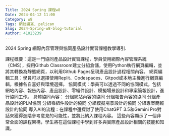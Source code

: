 ```yaml
---
Title: 2024 Spring 課程w8
Date: 2024-04-12 11:00
Category: w8
Tags: 網誌編寫, pelican
Slug: 2024-Spring-w8-blog-tutorial
Author: 41023239
---
```


2024 Spring 網際內容管理與協同產品設計實習課程教學導引.

<!-- PELICAN_END_SUMMARY -->
課程概要：這是一門協同產品設計實習課程，學員使用網際內容管理系統（CMS），採用Github Classroom建立分組倉儲，使用Python執行網頁編輯，並將其轉換為靜態網頁，以利用Github Pages呈現產品設計過程相關內容。
網頁編輯工具：學員可以選擇使用Replit、Codespaces、Gitpod或本地主機進行網頁編輯，根據各自喜好與環境選擇。
協同模式：學員可以透過不同的協同模式，包括網站內容、報告內容、產品設計、零組件設計、模擬場景設計和專案簡報設計，進行協同工作。
具體協同內容：
分組網站內容的協同
分組報告內容的協同
分組產品設計的PLM協同
分組零組件設計的協同
分組模擬場景設計的協同
分組專案簡報設計的協同
導入AI的流程：在課程中還探討了使用ChatGPT 3.5和Gemini Pro對話來獲得進階參考意見的可能性，並將此納入課程內容。
這些內容顯示了一個非常全面的課程架構，學生將在這個課程中學到許多與實際產品設計相關的技能和知識。